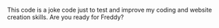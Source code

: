 This code is a joke code just to test and improve my coding and website creation skills. Are you ready for Freddy?
